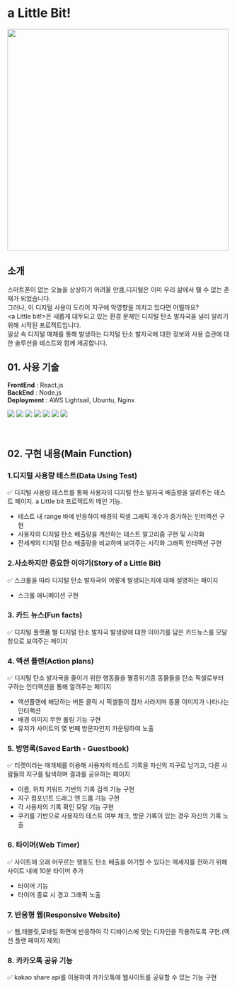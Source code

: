 # a Little Bit!
<img src="https://user-images.githubusercontent.com/65384154/144169812-5be01c47-d854-4642-8d4c-ce395c6cd0f6.png" style="width:500px"/>

## 소개
스마트폰이 없는 오늘을 상상하기 어려울 만큼,디지털은 이미 우리 삶에서 뗄 수 없는 존재가 되었습니다.<br>
그러나, 이 디지털 사용이 도리어 지구에 악영향을 끼치고 있다면 어떨까요?<br>
<a Little bit!>은 새롭게 대두되고 있는 환경 문제인 디지털 탄소 발자국을 널리 알리기 위해 시작된 프로젝트입니다.<br>
일상 속 디지털 매체를 통해 발생하는 디지털 탄소 발자국에 대한 정보와 사용 습관에 대한 솔루션을 테스트와 함께 제공합니다.<br>

## 01. 사용 기술
<b>FrontEnd</b> : React.js<br>
<b>BackEnd</b> : Node.js<br>
<b>Deployment</b> : AWS Lightsail, Ubuntu, Nginx<br>
<div><img src="https://img.shields.io/badge/REACT-61DAFB?style=flat-square&logo=REACT&logoColor=white">&nbsp;<img src="https://img.shields.io/badge/Javascript-F7DF1E?style=flat-square&logo=JAVASCRIPT&logoColor=white"/>&nbsp;<img src="https://img.shields.io/badge/Node.js-339933?style=flat-square&logo=Node.js&logoColor=white">&nbsp;<img src="https://img.shields.io/badge/MongoDB-47A248?style=flat-square&logo=MongoDB&logoColor=white">&nbsp;<img src="https://img.shields.io/badge/AWS-232F3E?style=flat-square&logo=AmazonAWS&logoColor=white"/>&nbsp;<img src="https://img.shields.io/badge/Ubuntu-E95420?style=flat-square&logo=Ubuntu&logoColor=white"/>&nbsp;<img src="https://img.shields.io/badge/NGINX-009639?style=flat-square&logo=NGINX&logoColor=white"/></div>
<br>

<br>

## 02. 구현 내용(Main Function)

### 1.디지털 사용량 테스트(Data Using Test)
✅ 디지털 사용량 테스트를 통해 사용자의 디지털 탄소 발자국 배출량을 알려주는 테스트 페이지. a Little bit 프로젝트의 메인 기능.
- 테스트 내 range 바에 반응하여 배경의 픽셀 그래픽 개수가 증가하는 인터랙션 구현
- 사용자의 디지털 탄소 배출량을 계산하는 테스트 알고리즘 구현 및 시각화
- 전세계의 디지털 탄소 배출량을 비교하며 보여주는 시각화 그래픽 인터랙션 구현

### 2.사소하지만 중요한 이야기(Story of a Little Bit)
✅ 스크롤을 따라 디지털 탄소 발자국이 어떻게 발생되는지에 대해 설명하는 페이지
- 스크롤 애니메이션 구현

### 3. 카드 뉴스(Fun facts)
✅ 디지털 플랫폼 별 디지털 탄소 발자국 발생량에 대한 이야기를 담은 카드뉴스를 모달창으로 보여주는 페이지

### 4. 액션 플랜(Action plans)
✅ 디지털 탄소 발자국을 줄이기 위한 행동들을 멸종위기종 동물들을 탄소 픽셀로부터 구하는 인터랙션을 통해 알려주는 페이지
- 액션플랜에 해당하는 버튼 클릭 시 픽셀들이 점차 사라지며 동물 이미지가 나타나는 인터랙션
- 배경 이미지 무한 롤링 기능 구현
- 유저가 사이트의 몇 번째 방문자인지 카운팅하여 노출

### 5. 방명록(Saved Earth - Guestbook)
✅ 티켓이라는 매개체를 이용해 사용자의 테스트 기록을 자신의 지구로 남기고, 다른 사람들의 지구를 탐색하며 결과를 공유하는 페이지
- 이름, 위치 키워드 기반의 기록 검색 기능 구현
- 지구 컴포넌트 드래그 앤 드롭 기능 구현
- 각 사용자의 기록 확인 모달 기능 구현
- 쿠키를 기반으로 사용자의 테스트 여부 체크, 방문 기록이 있는 경우 자신의 기록 노출

### 6. 타이머(Web Timer)
✅ 사이트에 오래 머무르는 행동도 탄소 배출을 야기할 수 있다는 메세지를 전하기 위해 사이트 내에 10분 타이머 추가
- 타이머 기능
- 타이머 종료 시 경고 그래픽 노출

### 7. 반응형 웹(Responsive Website)
✅ 웹,태블릿,모바일 화면에 반응하여 각 디바이스에 맞는 디자인을 적용하도록 구현.(액션 플랜 페이지 제외)

### 8. 카카오톡 공유 기능
✅ kakao share api를 이용하여 카카오톡에 웹사이트를 공유할 수 있는 기능 구현


